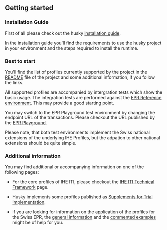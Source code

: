 ## Getting started

### Installation Guide

First of all please check out the husky
[installation guide](https://github.com/project-husky/husky/blob/master/docs/Installation.md).

In the installation guide you'll find the requirements to use the husky project
in your environment and the steps required to install the runtime.  


### Best to start

You'll find the list of profiles currently supported by the project in the
[README](https://github.com/project-husky/husky#implemented-ihe-profiles)
file of the project and some additional information, if you follow the links.

All supported profiles are accompanied by intergration tests which show the
basic usage. The integration tests are performed against the
[EPR Reference environment](https://github.com/ehealthsuisse/EPD-by-example/blob/main/files/gazelle.md#epr-reference-environment). This may provide a good starting point.

You may switch to the EPR Playground test environment by changing the endpoint
URL of the transactions. Please checkout the URL published by the
[EPR Playground](https://github.com/ehealthsuisse/EPD-by-example/blob/main/files/playground.md#epr-playground).

Please note, that both test environments implement the Swiss national extensions
of the underlying IHE Profiles, but the adpation to other national extensions
should be quite simple.    


### Additional information

You may find additional or accompanying information on one of the following pages:

- For the core profiles of IHE ITI, please checkout the
[IHE ITI Technical Framework](https://profiles.ihe.net/ITI/TF/index.html) page.

- Husky implements some profiles published as
[Supplements for Trial Implementation](https://profiles.ihe.net/ITI/#1.5).

- If you are looking for information on the application of the profiles for the
Swiss EPR, the
[general information](https://www.e-health-suisse.ch/technik-semantik/epd-anbindung.html)
and the
[commented examples](https://github.com/ehealthsuisse/EPD-by-example/blob/main/README.md#swiss-epr-transactions) 
might be of help for you.
